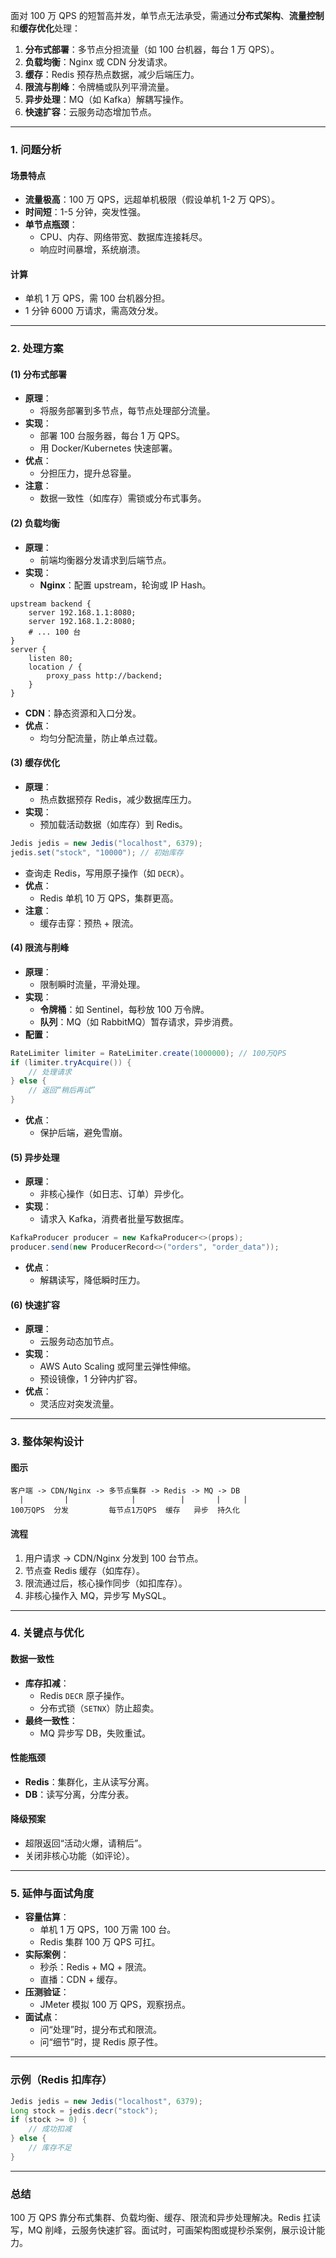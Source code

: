 
面对 100 万 QPS 的短暂高并发，单节点无法承受，需通过**分布式架构**、**流量控制**和**缓存优化**处理：
1. **分布式部署**：多节点分担流量（如 100 台机器，每台 1 万 QPS）。
2. **负载均衡**：Nginx 或 CDN 分发请求。
3. **缓存**：Redis 预存热点数据，减少后端压力。
4. **限流与削峰**：令牌桶或队列平滑流量。
5. **异步处理**：MQ（如 Kafka）解耦写操作。
6. **快速扩容**：云服务动态增加节点。

---

### 1. 问题分析
#### 场景特点
- **流量极高**：100 万 QPS，远超单机极限（假设单机 1-2 万 QPS）。
- **时间短**：1-5 分钟，突发性强。
- **单节点瓶颈**：
  - CPU、内存、网络带宽、数据库连接耗尽。
  - 响应时间暴增，系统崩溃。

#### 计算
- 单机 1 万 QPS，需 100 台机器分担。
- 1 分钟 6000 万请求，需高效分发。

---

### 2. 处理方案
#### (1) 分布式部署
- **原理**：
  - 将服务部署到多节点，每节点处理部分流量。
- **实现**：
  - 部署 100 台服务器，每台 1 万 QPS。
  - 用 Docker/Kubernetes 快速部署。
- **优点**：
  - 分担压力，提升总容量。
- **注意**：
  - 数据一致性（如库存）需锁或分布式事务。

#### (2) 负载均衡
- **原理**：
  - 前端均衡器分发请求到后端节点。
- **实现**：
  - **Nginx**：配置 upstream，轮询或 IP Hash。
```nginx
upstream backend {
    server 192.168.1.1:8080;
    server 192.168.1.2:8080;
    # ... 100 台
}
server {
    listen 80;
    location / {
        proxy_pass http://backend;
    }
}
```
  - **CDN**：静态资源和入口分发。
- **优点**：
  - 均匀分配流量，防止单点过载。

#### (3) 缓存优化
- **原理**：
  - 热点数据预存 Redis，减少数据库压力。
- **实现**：
  - 预加载活动数据（如库存）到 Redis。
```java
Jedis jedis = new Jedis("localhost", 6379);
jedis.set("stock", "10000"); // 初始库存
```
  - 查询走 Redis，写用原子操作（如 `DECR`）。
- **优点**：
  - Redis 单机 10 万 QPS，集群更高。
- **注意**：
  - 缓存击穿：预热 + 限流。

#### (4) 限流与削峰
- **原理**：
  - 限制瞬时流量，平滑处理。
- **实现**：
  - **令牌桶**：如 Sentinel，每秒放 100 万令牌。
  - **队列**：MQ（如 RabbitMQ）暂存请求，异步消费。
- **配置**：
```java
RateLimiter limiter = RateLimiter.create(1000000); // 100万QPS
if (limiter.tryAcquire()) {
    // 处理请求
} else {
    // 返回“稍后再试”
}
```
- **优点**：
  - 保护后端，避免雪崩。

#### (5) 异步处理
- **原理**：
  - 非核心操作（如日志、订单）异步化。
- **实现**：
  - 请求入 Kafka，消费者批量写数据库。
```java
KafkaProducer producer = new KafkaProducer<>(props);
producer.send(new ProducerRecord<>("orders", "order_data"));
```
- **优点**：
  - 解耦读写，降低瞬时压力。

#### (6) 快速扩容
- **原理**：
  - 云服务动态加节点。
- **实现**：
  - AWS Auto Scaling 或阿里云弹性伸缩。
  - 预设镜像，1 分钟内扩容。
- **优点**：
  - 灵活应对突发流量。

---

### 3. 整体架构设计
#### 图示
```
客户端 -> CDN/Nginx -> 多节点集群 -> Redis -> MQ -> DB
  |         |              |          |       |     |
100万QPS  分发         每节点1万QPS  缓存   异步  持久化
```

#### 流程
1. 用户请求 -> CDN/Nginx 分发到 100 台节点。
2. 节点查 Redis 缓存（如库存）。
3. 限流通过后，核心操作同步（如扣库存）。
4. 非核心操作入 MQ，异步写 MySQL。

---

### 4. 关键点与优化
#### 数据一致性
- **库存扣减**：
  - Redis `DECR` 原子操作。
  - 分布式锁（`SETNX`）防止超卖。
- **最终一致性**：
  - MQ 异步写 DB，失败重试。

#### 性能瓶颈
- **Redis**：集群化，主从读写分离。
- **DB**：读写分离，分库分表。

#### 降级预案
- 超限返回“活动火爆，请稍后”。
- 关闭非核心功能（如评论）。

---

### 5. 延伸与面试角度
- **容量估算**：
  - 单机 1 万 QPS，100 万需 100 台。
  - Redis 集群 100 万 QPS 可扛。
- **实际案例**：
  - 秒杀：Redis + MQ + 限流。
  - 直播：CDN + 缓存。
- **压测验证**：
  - JMeter 模拟 100 万 QPS，观察拐点。
- **面试点**：
  - 问“处理”时，提分布式和限流。
  - 问“细节”时，提 Redis 原子性。

---

### 示例（Redis 扣库存）
```java
Jedis jedis = new Jedis("localhost", 6379);
Long stock = jedis.decr("stock");
if (stock >= 0) {
    // 成功扣减
} else {
    // 库存不足
}
```

---

### 总结
100 万 QPS 靠分布式集群、负载均衡、缓存、限流和异步处理解决。Redis 扛读写，MQ 削峰，云服务快速扩容。面试时，可画架构图或提秒杀案例，展示设计能力。